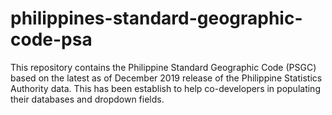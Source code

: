 # philippines-standard-geographic-code-psa
This repository contains the Philippine Standard Geographic Code (PSGC) based on the latest as of December 2019 release of the Philippine Statistics Authority data. This has been establish to help co-developers in populating their databases and dropdown fields.
